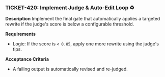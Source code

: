 ### TICKET-420: Implement Judge & Auto-Edit Loop ♻️

**Description**
Implement the final gate that automatically applies a targeted rewrite if the judge's score is below a configurable threshold.

**Requirements**
- Logic: If the score is `< 0.85`, apply one more rewrite using the judge's tips.

**Acceptance Criteria**
- A failing output is automatically revised and re-judged. 
